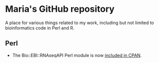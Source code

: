# Maria's GitHub repository

A place for various things related to my work, including but not limited to bioinformatics code in Perl and R.

## Perl

 * The Bio::EBI::RNAseqAPI Perl module is now [included in CPAN](http://search.cpan.org/dist/Bio-EBI-RNAseqAPI/). 
